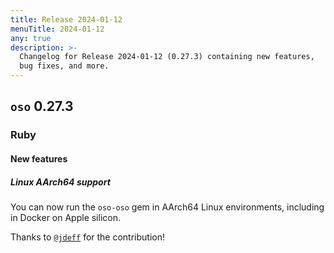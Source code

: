 ```yaml
---
title: Release 2024-01-12
menuTitle: 2024-01-12
any: true
description: >-
  Changelog for Release 2024-01-12 (0.27.3) containing new features,
  bug fixes, and more.
---
```


## `oso` 0.27.3

### Ruby

#### New features

##### Linux AArch64 support

You can now run the `oso-oso` gem in AArch64 Linux environments, including in
Docker on Apple silicon.

Thanks to [`@jdeff`](https://github.com/jdeff) for the contribution!
